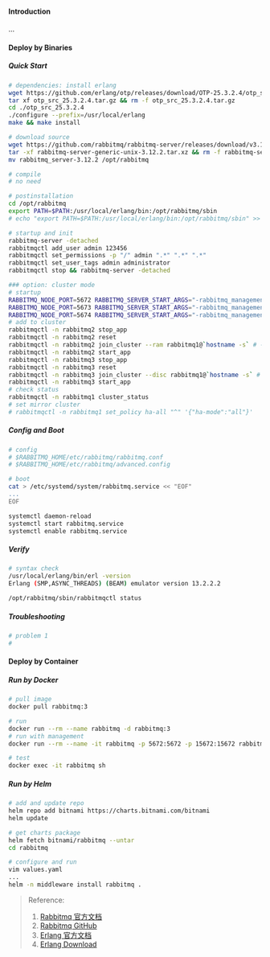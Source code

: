#### Introduction
...


#### Deploy by Binaries
##### Quick Start
```bash
# dependencies: install erlang
wget https://github.com/erlang/otp/releases/download/OTP-25.3.2.4/otp_src_25.3.2.4.tar.gz
tar xf otp_src_25.3.2.4.tar.gz && rm -f otp_src_25.3.2.4.tar.gz 
cd ./otp_src_25.3.2.4
./configure --prefix=/usr/local/erlang
make && make install

# download source
wget https://github.com/rabbitmq/rabbitmq-server/releases/download/v3.12.2/rabbitmq-server-generic-unix-3.12.2.tar.xz
tar -xf rabbitmq-server-generic-unix-3.12.2.tar.xz && rm -f rabbitmq-server-generic-unix-3.12.2.tar.xz
mv rabbitmq_server-3.12.2 /opt/rabbitmq

# compile 
# no need

# postinstallation
cd /opt/rabbitmq
export PATH=$PATH:/usr/local/erlang/bin:/opt/rabbitmq/sbin
# echo "export PATH=$PATH:/usr/local/erlang/bin:/opt/rabbitmq/sbin" >> ~/.bashrc && source ~/.bashrc

# startup and init
rabbitmq-server -detached
rabbitmqctl add_user admin 123456
rabbitmqctl set_permissions -p "/" admin ".*" ".*" ".*"
rabbitmqctl set_user_tags admin administrator
rabbitmqctl stop && rabbitmq-server -detached

### option: cluster mode
# startup
RABBITMQ_NODE_PORT=5672 RABBITMQ_SERVER_START_ARGS="-rabbitmq_management listener [{port,15672}]" RABBITMQ_NODENAME=rabbitmq1 rabbitmq-server -detached
RABBITMQ_NODE_PORT=5673 RABBITMQ_SERVER_START_ARGS="-rabbitmq_management listener [{port,15673}]" RABBITMQ_NODENAME=rabbitmq2 rabbitmq-server -detached
RABBITMQ_NODE_PORT=5674 RABBITMQ_SERVER_START_ARGS="-rabbitmq_management listener [{port,15674}]" RABBITMQ_NODENAME=rabbitmq3 rabbitmq-server -detached
# add to cluster
rabbitmqctl -n rabbitmq2 stop_app
rabbitmqctl -n rabbitmq2 reset
rabbitmqctl -n rabbitmq2 join_cluster --ram rabbitmq1@`hostname -s` # --ram = memory node
rabbitmqctl -n rabbitmq2 start_app
rabbitmqctl -n rabbitmq3 stop_app
rabbitmqctl -n rabbitmq3 reset
rabbitmqctl -n rabbitmq3 join_cluster --disc rabbitmq1@`hostname -s` # --disc = disk node(default)
rabbitmqctl -n rabbitmq3 start_app
# check status
rabbitmqctl -n rabbitmq1 cluster_status
# set mirror cluster
# rabbitmqctl -n rabbitmq1 set_policy ha-all "^" '{"ha-mode":"all"}'
```

##### Config and Boot
```bash
# config 
# $RABBITMQ_HOME/etc/rabbitmq/rabbitmq.conf
# $RABBITMQ_HOME/etc/rabbitmq/advanced.config

# boot 
cat > /etc/systemd/system/rabbitmq.service << "EOF"
...
EOF

systemctl daemon-reload
systemctl start rabbitmq.service
systemctl enable rabbitmq.service
```

##### Verify
```bash
# syntax check
/usr/local/erlang/bin/erl -version
Erlang (SMP,ASYNC_THREADS) (BEAM) emulator version 13.2.2.2

/opt/rabbitmq/sbin/rabbitmqctl status
```

##### Troubleshooting
```bash
# problem 1
# 
```


#### Deploy by Container
##### Run by Docker
```bash
# pull image
docker pull rabbitmq:3

# run
docker run --rm --name rabbitmq -d rabbitmq:3
# run with management
docker run --rm --name -it rabbitmq -p 5672:5672 -p 15672:15672 rabbitmq:3.12-management

# test
docker exec -it rabbitmq sh

```

##### Run by Helm
```bash
# add and update repo
helm repo add bitnami https://charts.bitnami.com/bitnami
helm update

# get charts package
helm fetch bitnami/rabbitmq --untar
cd rabbitmq

# configure and run
vim values.yaml
...
helm -n middleware install rabbitmq .

```


> Reference:
> 1. [Rabbitmq 官方文档](https://www.rabbitmq.com/documentation.html)
> 2. [Rabbitmq GitHub](https://github.com/rabbitmq/rabbitmq-server)
> 3. [Erlang 官方文档](https://www.erlang.org/downloads)
> 4. [Erlang Download](https://erlang.org/download/otp_versions_tree.html)